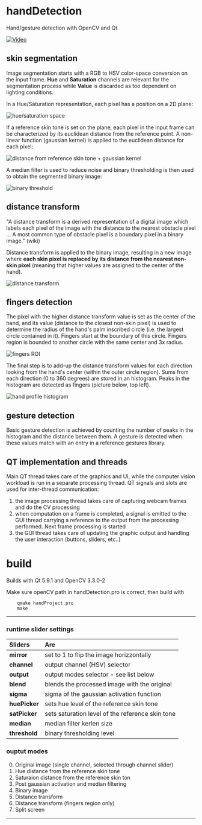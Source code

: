 # handDetection
Hand/gesture detection with OpenCV and Qt.

[![Video](pics/thumb.png)](https://www.youtube.com/watch?v=pJyfd6UgbvM)

## skin segmentation
Image segmentation starts with a RGB to HSV color-space conversion on the input frame. **Hue** and **Saturation** channels are relevant for the segmentation process while **Value** is discarded as too dependent on lighting conditions.

In a Hue/Saturation representation, each pixel has a position on a 2D plane:

![hue/saturation space](pics/hueSatSpace.png)

If a reference skin tone is set on the plane, each pixel in the input frame can be characterized by its euclidean distance from the reference point. A non-linear function (gaussian kernel) is applied to the euclidean distance for each pixel:

![distance from reference skin tone + gaussian kernel](pics/gaussian.png)

A median filter is used to reduce noise and binary thresholding is then used to obtain the segmented binary image:

![binary threshold](pics/binary.png)

## distance transform
"A distance transform is a derived representation of a digital image which labels each pixel of the image with the distance to the nearest obstacle pixel ... A most common type of obstacle pixel is a boundary pixel in a binary image." (wiki)

Distance transform is applied to the binary image, resulting in a new image where **each skin pixel is replaced by its distance from the nearest non-skin pixel** (meaning that higher values are assigned to the center of the hand).

![distance transform](pics/distanceTransform.png)

## fingers detection
The pixel with the higher distance transform value is set as the center of the hand, and its value (distance to the closest non-skin pixel) is used to determine the radius of the hand's palm inscribed circle (i.e. the largest circle contained in it). Fingers start at the boundary of this circle. Fingers region is bounded to another circle with the same center and 3x radius.

![fingers ROI](pics/fingers.png)

The final step is to add-up the distance transform values for each direction looking from the hand's center (within the outer circle region). Sums from each direction (0 to 360 degrees) are stored in an histogram. Peaks in the histogram are detected as fingers (picture below, top left).

![hand profile histogram](pics/handProfile.png)

## gesture detection

Basic gesture detection is achieved by counting the number of peaks in the histogram and the distance between them. A gesture is detected when these values match with an entry in a reference gestures library.

## QT implementation and threads
Main QT thread takes care of the graphics and UI, while the computer vision workload is run in a separate processing thread. QT signals and slots are used for inter-thread communication:
1. the image processing thread takes care of capturing webcam frames and do the CV processing
2. when computation on a frame is completed, a signal is emitted to the GUI thread carrying a reference to the output from the processing performed. Next frame processing is started
3. the GUI thread takes care of updating the graphic output and handling the user interaction (buttons, sliders, etc..)

# build
Builds with Qt 5.9.1 and OpenCV 3.3.0-2

Make sure openCV path in handDetection.pro is correct, then build with 

        qmake handProject.pro
        make


---

### runtime slider settings
| Sliders | Are |
| :--- | :--- |
| **mirror** | set to 1 to flip the image horizzontally |
| **channel** | output channel (HSV) selector |
| **output** | output modes selector - see list below |
| **blend** | blends the processed image with the original|
| **sigma** | sigma of the gaussian activation function |
| **huePicker** | sets hue level of the reference skin tone |
| **satPicker** | sets saturation level of the reference skin tone |
| **median**  | median filter kerlen size |
| **threshold** | binary thresholding level |

### ouptut modes
0. Original image (single channel, selected through channel slider)
1. Hue distance from the reference skin tone
2. Saturaion distance from the reference skin ton
3. Post gaussian activation and median filtering
4. Binary image
4. Distance transform
5. Distance transform (fingers region only)
6. Split screen

---
